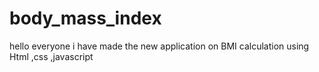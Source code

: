 # body_mass_index
hello everyone i have made the new application on BMI calculation using Html ,css ,javascript  
